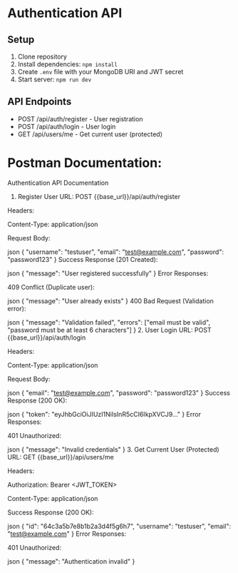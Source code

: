 # Authentication API

## Setup
1. Clone repository
2. Install dependencies: `npm install`
3. Create `.env` file with your MongoDB URI and JWT secret
4. Start server: `npm run dev`

## API Endpoints
- POST /api/auth/register - User registration
- POST /api/auth/login - User login
- GET /api/users/me - Get current user (protected)


# Postman Documentation:

Authentication API Documentation
1. Register User
URL: POST {{base_url}}/api/auth/register

Headers:

Content-Type: application/json

Request Body:

json
{
  "username": "testuser",
  "email": "test@example.com",
  "password": "password123"
}
Success Response (201 Created):

json
{
  "message": "User registered successfully"
}
Error Responses:

409 Conflict (Duplicate user):

json
{
  "message": "User already exists"
}
400 Bad Request (Validation error):

json
{
  "message": "Validation failed",
  "errors": ["email must be valid", "password must be at least 6 characters"]
}
2. User Login
URL: POST {{base_url}}/api/auth/login

Headers:

Content-Type: application/json

Request Body:

json
{
  "email": "test@example.com",
  "password": "password123"
}
Success Response (200 OK):

json
{
  "token": "eyJhbGciOiJIUzI1NiIsInR5cCI6IkpXVCJ9..."
}
Error Responses:

401 Unauthorized:

json
{
  "message": "Invalid credentials"
}
3. Get Current User (Protected)
URL: GET {{base_url}}/api/users/me

Headers:

Authorization: Bearer <JWT_TOKEN>

Content-Type: application/json

Success Response (200 OK):

json
{
  "id": "64c3a5b7e8b1b2a3d4f5g6h7",
  "username": "testuser",
  "email": "test@example.com"
}
Error Responses:

401 Unauthorized:

json
{
  "message": "Authentication invalid"
}
